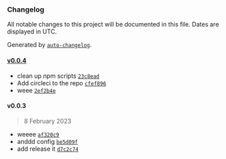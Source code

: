 ### Changelog

All notable changes to this project will be documented in this file. Dates are displayed in UTC.

Generated by [`auto-changelog`](https://github.com/CookPete/auto-changelog).

#### [v0.0.4](https://github.com/theleoji/react-developer-utils/compare/v0.0.3...v0.0.4)

- clean up npm scripts [`23c8ead`](https://github.com/theleoji/react-developer-utils/commit/23c8ead5e18080fa287cff483a78a632a946b9e8)
- Add circleci to the repo [`cfef896`](https://github.com/theleoji/react-developer-utils/commit/cfef896af86a906e6db80036b77695b64ba7ccab)
- weee [`2ef2b4e`](https://github.com/theleoji/react-developer-utils/commit/2ef2b4ed306f67224a1fa1992c2db44bdd9a334e)

#### v0.0.3

> 8 February 2023

- weeee [`af320c9`](https://github.com/theleoji/react-developer-utils/commit/af320c9dcb5fd654492060ec284cbef07292f65b)
- anddd config [`be5d09f`](https://github.com/theleoji/react-developer-utils/commit/be5d09f876f9cf6488305cce212e0a0defec0864)
- add release it [`d7c2c74`](https://github.com/theleoji/react-developer-utils/commit/d7c2c744ceaec6a5f179a382aa70dad6a98dcdf2)
